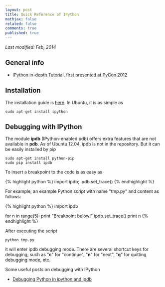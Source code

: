 ```yaml
---
layout: post
title: Quick Reference of IPython
mathjax: false
related: false
comments: true
published: true
---
```


_Last modified: Feb, 2014_

## General info

* [IPython in-depth Tutorial, first presented at PyCon 2012](https://github.com/ipython/ipython-in-depth)

## Installation

The installation guide is [here](http://ipython.org/install.html). In Ubuntu, it is as simple as 

```
sudo apt-get install ipython
```

## Debugging with IPython

The module __ipdb__ (IPython-enabled pdb) offers extra features that are not available in __pdb__. As of Ubuntu 12.04, ipdb is not in the repository. But it can be easily installed by pip

```
sudo apt-get install python-pip
sudo pip install ipdb
```

To insert a breakpoint to the code is as easy as 

{% highlight python %}
import ipdb; ipdb.set_trace()
{% endhighlight %}

For example, an example Python script with name "tmp.py" and content as follows:

{% highlight python %}
import ipdb

for n in range(5):
    print "Breakpoint below!"
    ipdb.set_trace()
    print n
{% endhighlight %}

After executing the script 

```
python tmp.py
```

it will enter ipdb debugging mode. There are several shortcut keys for debugging, such as "__c__" for "continue", "__n__" for "next", "__q__" for quitting debugging mode, etc. 

Some useful posts on debugging with IPython

* [Debugging Python in ipython and ipdb](http://shanit.blogspot.com/2010/06/debugging-python-with-ipython-and-ipdb.html)
